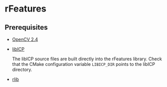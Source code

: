 # rFeatures

## Prerequisites
- [OpenCV 2.4](http://opencv.org/)
- [libICP](https://github.com/symao/libicp)

    The libICP source files are built directly into the rFeatures library.
    Check that the CMake configuration variable `LIBICP_DIR` points to the libICP directory.

- [rlib](../../../rlib/)
